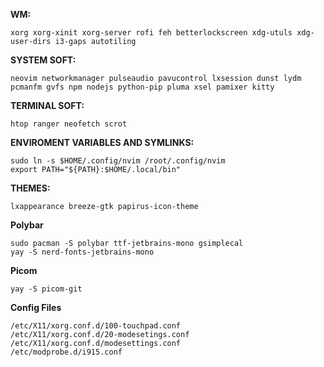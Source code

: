 **WM:**

```
xorg xorg-xinit xorg-server rofi feh betterlockscreen xdg-utuls xdg-user-dirs i3-gaps autotiling
```

**SYSTEM SOFT:**

```
neovim networkmanager pulseaudio pavucontrol lxsession dunst lydm pcmanfm gvfs npm nodejs python-pip pluma xsel pamixer kitty
```

**TERMINAL SOFT:**

```
htop ranger neofetch scrot
```

**ENVIROMENT VARIABLES AND SYMLINKS:**

```
sudo ln -s $HOME/.config/nvim /root/.config/nvim
export PATH="${PATH}:$HOME/.local/bin"
```

**THEMES:**

```
lxappearance breeze-gtk papirus-icon-theme
```

**Polybar**

```
sudo pacman -S polybar ttf-jetbrains-mono gsimplecal
yay -S nerd-fonts-jetbrains-mono
```

**Picom**

```
yay -S picom-git
```

**Config Files**

```
/etc/X11/xorg.conf.d/100-touchpad.conf
/etc/X11/xorg.conf.d/20-modesetings.conf
/etc/X11/xorg.conf.d/modesettings.conf
/etc/modprobe.d/i915.conf
```
